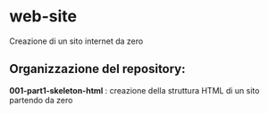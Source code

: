 # web-site
 Creazione di un sito internet da zero

## Organizzazione del repository:

__001-part1-skeleton-html__ : creazione della struttura HTML di un sito partendo da zero